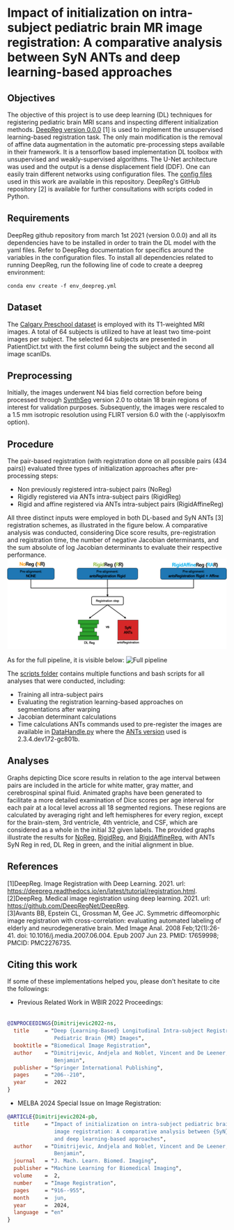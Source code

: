 # Impact of initialization on intra-subject pediatric brain MR image registration: A comparative analysis between SyN ANTs and deep learning-based approaches

## Objectives
The objective of this project is to use deep learning (DL) techniques for registering
pediatric brain MRI scans and inspecting different initialization methods. 
[DeepReg version 0.0.0](https://deepreg.readthedocs.io/en/develop/tutorial/registration.html) [1] is used to implement the unsupervised learning-based registration task. The only main modification is the removal of affine data augmentation in the automatic pre-processing steps available in their framework. It is a tensorflow based implementation DL toolbox with unsupervised and weakly-supervised algorithms. The U-Net architecture was used and the output is a dense displacement field (DDF). One can easily train different networks using configuration files. The [config files](https://github.com/neuropoly/pediatric-DL-registration/tree/main/config_files) used in this work are available in this repository. DeepReg's GitHub repository [2] is available for further consultations with scripts coded in Python. 

## Requirements

DeepReg github repository from march 1st 2021 (version 0.0.0) and all its dependencies have to be 
installed in order to train the DL model with the yaml files. Refer to DeepReg
documentation for specifics around the variables in the configuration files. To install all dependencies related to running DeepReg, run the following line of code to create a deepreg environment:

```
conda env create -f env_deepreg.yml
```

## Dataset
The [Calgary Preschool dataset](https://osf.io/axz5r/) is employed with its T1-weighted MRI images.
A total of 64 subjects is utilized to have at least two time-point images per
subject. The selected 64 subjects are presented in PatientDict.txt with the first 
column being the subject and the second all image scanIDs. <br />

## Preprocessing
Initially, the images underwent N4 bias field correction before being processed through [SynthSeg](https://surfer.nmr.mgh.harvard.edu/fswiki/SynthSeg) version 2.0 to obtain 18 brain regions of interest for validation purposes. Subsequently, the images were rescaled to a 1.5 mm isotropic resolution using FLIRT version 6.0 with the (-applyisoxfm option).

## Procedure

The pair-based registration (with registration done on all possible pairs (434 pairs)) evaluated three types of initialization approaches after pre-processing steps:

* Non previously registered intra-subject pairs (NoReg)
* Rigidly registered via ANTs intra-subject pairs (RigidReg)
* Rigid and affine registered via ANTs intra-subject pairs (RigidAffineReg)

All three distinct inputs were employed in both DL-based and SyN ANTs [3] registration schemes, as illustrated in the figure below. A comparative analysis was conducted, considering Dice score results, pre-registration and registration time, the number of negative Jacobian determinants, and the sum absolute of log Jacobian determinants to evaluate their respective performance.
![](/images/fig-1.png "Scheme of all three initialization approaches used")

As for the full pipeline, it is visible below:
![](/images/fig-a3.png "Full pipeline")

The [scripts folder](https://github.com/neuropoly/pediatric-DL-registration/tree/main/scripts) contains multiple functions and bash scripts for all analyses that were conducted, including: <br /> 
* Training all intra-subject pairs
* Evaluating the registration learning-based approaches on segmentations after warping
* Jacobian determinant calculations
* Time calculations
ANTs commands used to pre-register the images are available in [DataHandle.py](https://github.com/neuropoly/pediatric-DL-registration/blob/main/scripts/DataHandle.py) where the [ANTs version](https://github.com/ANTsX/ANTs/releases) used is 2.3.4.dev172-gc801b.

## Analyses

Graphs depicting Dice score results in relation to the age interval between pairs are included in the article for white matter, gray matter, and cerebrospinal spinal fluid. Animated graphs have been generated to facilitate a more detailed examination of Dice scores per age interval for each pair at a local level across all 18 segmented regions. These regions are calculated by averaging right and left hemispheres for every region, except for the brain-stem, 3rd ventricle, 4th ventricle, and CSF, which are considered as a whole in the initial 32 given labels. The provided graphs illustrate the results for [NoReg](https://neuropoly.github.io/pediatric-DL-registration/AgePlot_NoReg.html), [RigidReg](https://neuropoly.github.io/pediatric-DL-registration/AgePlot_RigidReg.html), and [RigidAffineReg](https://neuropoly.github.io/pediatric-DL-registration/AgePlot_RigidAffineReg.html), with ANTs SyN Reg in red, DL Reg in green, and the initial alignment in blue.

## References

[1]DeepReg. Image Registration with Deep Learning. 2021. url: https://deepreg.readthedocs.io/en/latest/tutorial/registration.html. <br />
[2]DeepReg. Medical image registration using deep learning. 2021. url: https://github.com/DeepRegNet/DeepReg. <br />
[3]Avants BB, Epstein CL, Grossman M, Gee JC. Symmetric diffeomorphic image registration with cross-correlation: evaluating automated labeling of elderly and neurodegenerative brain. Med Image Anal. 2008 Feb;12(1):26-41. doi: 10.1016/j.media.2007.06.004. Epub 2007 Jun 23. PMID: 17659998; PMCID: PMC2276735.

## Citing this work

If some of these implementations helped you, please don't hesitate to cite the followings:
- Previous Related Work in WBIR 2022 Proceedings:
```bib

@INPROCEEDINGS{Dimitrijevic2022-ns,
  title     = "Deep {Learning-Based} Longitudinal Intra-subject Registration of
               Pediatric Brain {MR} Images",
  booktitle = "Biomedical Image Registration",
  author    = "Dimitrijevic, Andjela and Noblet, Vincent and De Leener,
               Benjamin",
  publisher = "Springer International Publishing",
  pages     = "206--210",
  year      =  2022
}

```
- MELBA 2024 Special Issue on Image Registration:
```bib
@ARTICLE{Dimitrijevic2024-pb,
  title     = "Impact of initialization on intra-subject pediatric brain {MR}
               image registration: A comparative analysis between {SyN} {ANTs}
               and deep learning-based approaches",
  author    = "Dimitrijevic, Andjela and Noblet, Vincent and De Leener,
               Benjamin",
  journal   = "J. Mach. Learn. Biomed. Imaging",
  publisher = "Machine Learning for Biomedical Imaging",
  volume    =  2,
  number    = "Image Registration",
  pages     = "916--955",
  month     =  jun,
  year      =  2024,
  language  = "en"
}
```


